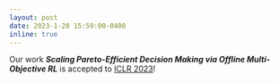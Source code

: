 ```yaml
---
layout: post
date: 2023-1-20 15:59:00-0400
inline: true
---
```


Our work ***Scaling Pareto-Efficient Decision Making via Offline Multi-Objective RL*** is accepted to [ICLR 2023](https://iclr.cc/)!